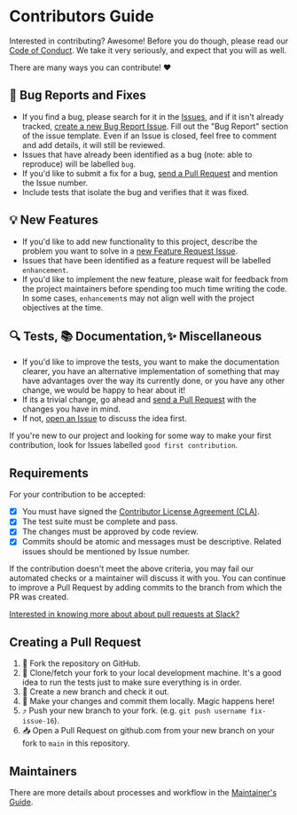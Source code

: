 # Contributors Guide

Interested in contributing? Awesome! Before you do though, please read our
[Code of Conduct](https://slackhq.github.io/code-of-conduct). We take it very
seriously, and expect that you will as well.

There are many ways you can contribute! :heart:

## :bug: Bug Reports and Fixes

- If you find a bug, please search for it in the
  [Issues](https://github.com/slackapi/python-slack-hooks/issues), and if it isn't
  already tracked,
  [create a new Bug Report Issue](https://github.com/slackapi/python-slack-hooks/issues/new/choose).
  Fill out the "Bug Report" section of the issue template. Even if an Issue is
  closed, feel free to comment and add details, it will still be reviewed.
- Issues that have already been identified as a bug (note: able to reproduce)
  will be labelled `bug`.
- If you'd like to submit a fix for a bug,
  [send a Pull Request](#creating-a-pull-request) and mention the Issue number.
- Include tests that isolate the bug and verifies that it was fixed.

## :bulb: New Features

- If you'd like to add new functionality to this project, describe the problem
  you want to solve in a
  [new Feature Request Issue](https://github.com/slackapi/python-slack-hooks/issues/new/choose).
- Issues that have been identified as a feature request will be labelled
  `enhancement`.
- If you'd like to implement the new feature, please wait for feedback from the
  project maintainers before spending too much time writing the code. In some
  cases, `enhancement`s may not align well with the project objectives at the
  time.

## :mag: Tests, :books: Documentation,:sparkles: Miscellaneous

- If you'd like to improve the tests, you want to make the documentation
  clearer, you have an alternative implementation of something that may have
  advantages over the way its currently done, or you have any other change, we
  would be happy to hear about it!
- If its a trivial change, go ahead and
  [send a Pull Request](#creating-a-pull-request) with the changes you have in
  mind.
- If not, [open an Issue](https://github.com/slackapi/python-slack-hooks/issues/new)
  to discuss the idea first.

If you're new to our project and looking for some way to make your first
contribution, look for Issues labelled `good first contribution`.

## Requirements

For your contribution to be accepted:

- [x] You must have signed the
      [Contributor License Agreement (CLA)](https://cla.salesforce.com/sign-cla).
- [x] The test suite must be complete and pass.
- [x] The changes must be approved by code review.
- [x] Commits should be atomic and messages must be descriptive. Related issues
      should be mentioned by Issue number.

If the contribution doesn't meet the above criteria, you may fail our automated
checks or a maintainer will discuss it with you. You can continue to improve a
Pull Request by adding commits to the branch from which the PR was created.

[Interested in knowing more about about pull requests at Slack?](https://slack.engineering/on-empathy-pull-requests-979e4257d158#.awxtvmb2z)

## Creating a Pull Request

1. :fork_and_knife: Fork the repository on GitHub.
2. :runner: Clone/fetch your fork to your local development machine. It's a good
   idea to run the tests just to make sure everything is in order.
3. :herb: Create a new branch and check it out.
4. :crystal_ball: Make your changes and commit them locally. Magic happens here!
5. :arrow_heading_up: Push your new branch to your fork. (e.g.
   `git push username fix-issue-16`).
6. :inbox_tray: Open a Pull Request on github.com from your new branch on your
   fork to `main` in this repository.

## Maintainers

There are more details about processes and workflow in the
[Maintainer's Guide](https://github.com/slackapi/python-slack-hooks/blob/main/.github/maintainers_guide.md).
